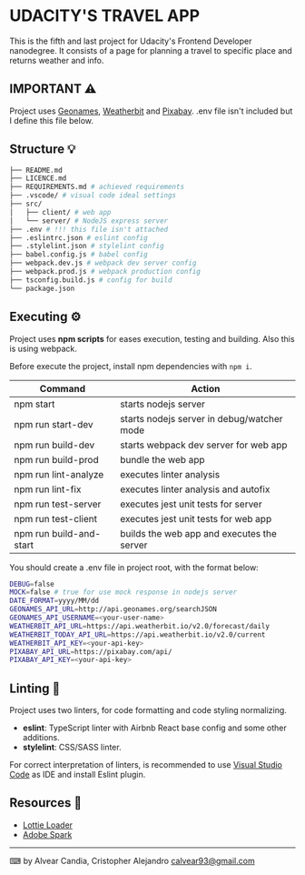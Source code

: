 # UDACITY'S TRAVEL APP

This is the fifth and last project for Udacity's Frontend Developer nanodegree.
It consists of a page for planning a travel to specific place and returns weather and info.

## IMPORTANT ⚠

Project uses [Geonames](https://www.geonames.org/), [Weatherbit](https://www.weatherbit.io/) and [Pixabay](https://pixabay.com/).
.env file isn't included but I define this file below.

## Structure 💡

```bash
├── README.md
├── LICENCE.md
├── REQUIREMENTS.md # achieved requirements
├── .vscode/ # visual code ideal settings
├── src/
│   ├── client/ # web app
│   └── server/ # NodeJS express server
├── .env # !!! this file isn't attached
├── .eslintrc.json # eslint config
├── .stylelint.json # stylelint config
├── babel.config.js # babel config
├── webpack.dev.js # webpack dev server config
├── webpack.prod.js # webpack production config
├── tsconfig.build.js # config for build
└── package.json
```

## Executing ⚙️

Project uses **npm scripts** for eases execution, testing and building.
Also this is using webpack.

Before execute the project, install npm dependencies with `npm i`.

| Command                 | Action                                     |
| ----------------------- | ------------------------------------------ |
| npm start               | starts nodejs server                       |
| npm run start-dev       | starts nodejs server in debug/watcher mode |
| npm run build-dev       | starts webpack dev server for web app      |
| npm run build-prod      | bundle the web app                         |
| npm run lint-analyze    | executes linter analysis                   |
| npm run lint-fix        | executes linter analysis and autofix       |
| npm run test-server     | executes jest unit tests for server        |
| npm run test-client     | executes jest unit tests for web app       |
| npm run build-and-start | builds the web app and executes the server |

You should create a .env file in project root, with the format below:

```bash
DEBUG=false
MOCK=false # true for use mock response in nodejs server
DATE_FORMAT=yyyy/MM/dd
GEONAMES_API_URL=http://api.geonames.org/searchJSON
GEONAMES_API_USERNAME=<your-user-name>
WEATHERBIT_API_URL=https://api.weatherbit.io/v2.0/forecast/daily
WEATHERBIT_TODAY_API_URL=https://api.weatherbit.io/v2.0/current
WEATHERBIT_API_KEY=<your-api-key>
PIXABAY_API_URL=https://pixabay.com/api/
PIXABAY_API_KEY=<your-api-key>
```

## Linting 🧿

Project uses two linters, for code formatting and code styling normalizing.

-   **eslint**: TypeScript linter with Airbnb React base config and some other additions.
-   **stylelint**: CSS/SASS linter.

For correct interpretation of linters, is recommended to use [Visual Studio Code](https://code.visualstudio.com/) as IDE and install Eslint plugin.

## Resources 📁

-   [Lottie Loader](https://lottiefiles.com/web-player?lottie_url=https%3A%2F%2Fassets3.lottiefiles.com%2Fpackages%2Flf20_cPIWGr.json)
-   [Adobe Spark](https://www.adobe.com/es/express/create/logo)

---

⌨ by Alvear Candia, Cristopher Alejandro <calvear93@gmail.com>
